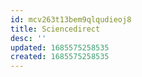 ```yaml
---
id: mcv263t13bem9qlqudieoj8
title: Sciencedirect
desc: ''
updated: 1685575258535
created: 1685575258535
---
```

